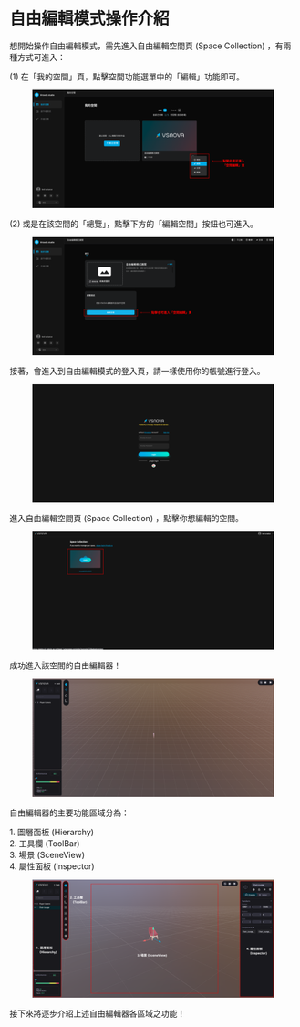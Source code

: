 # 自由編輯模式操作介紹

想開始操作自由編輯模式，需先進入自由編輯空間頁 (Space Collection) ，有兩種方式可進入：

(1) 在「我的空間」頁，點擊空間功能選單中的「編輯」功能即可。

<figure><img src="../.gitbook/assets/Frame 86.png" alt=""><figcaption></figcaption></figure>

(2) 或是在該空間的「總覽」，點擊下方的「編輯空間」按鈕也可進入。

<figure><img src="../.gitbook/assets/Frame 85.png" alt=""><figcaption></figcaption></figure>



接著，會進入到自由編輯模式的登入頁，請一樣使用你的帳號進行登入。

<figure><img src="../.gitbook/assets/Frame 87.png" alt=""><figcaption></figcaption></figure>



進入自由編輯空間頁 (Space Collection) ，點擊你想編輯的空間。

<figure><img src="../.gitbook/assets/Frame 88 (1).png" alt=""><figcaption></figcaption></figure>



成功進入該空間的自由編輯器！

<figure><img src="../.gitbook/assets/Frame 89.png" alt=""><figcaption></figcaption></figure>



自由編輯器的主要功能區域分為：

1\. 圖層面板 (Hierarchy)\
2\. 工具欄 (ToolBar)\
3\. 場景 (SceneView)\
4\. 屬性面板 (Inspector)

<figure><img src="../.gitbook/assets/Frame 90 (2).png" alt=""><figcaption></figcaption></figure>



接下來將逐步介紹上述自由編輯器各區域之功能！
